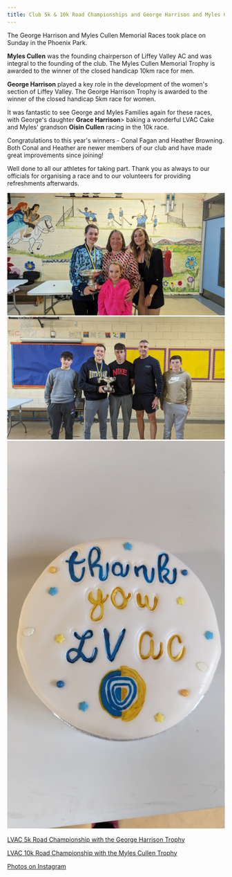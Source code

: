 ```yaml
---
title: Club 5k & 10k Road Championships and George Harrison and Myles Cullen Trophies.
---
```


<p> The George Harrison and Myles Cullen Memorial Races took place on Sunday in the Phoenix Park.<p/>

<p> <b>Myles Cullen</b> was the founding chairperson of Liffey Valley AC and was integral to the founding of the club. The Myles Cullen Memorial Trophy is awarded to the winner of the closed handicap 10km race for men.</p> 

<p> <b>George Harrison</b> played a key role in the development of the women's section of Liffey Valley. The George Harrison Trophy is awarded to the winner of the closed handicap 5km race for women.</p>

<p>It was fantastic to see George and Myles Families again for these races, with George's daughter <b>Grace Harrison</b>> baking a wonderful LVAC Cake and Myles' grandson <b>Oisin Cullen</b> racing in the 10k race. </p>

<p>Congratulations to this year's winners - Conal Fagan and Heather Browning. Both Conal and Heather are newer members of our club and have made great improvements since joining!</p>

<p> Well done to all our athletes for taking part. Thank you as always to our officials for organising a race and to our volunteers for providing refreshments afterwards.<p/>

<img src="/assets/images/races/2023-george-myles/george_2023_winner_family.jpeg" class="img-fluid" alt="George's Family and Winner">

<img src="/assets/images/races/2023-george-myles/myles_2023_winner_family.jpeg" class="img-fluid" alt="Myles' Family and Winner">

<img src="/assets/images/races/2023-george-myles/george_2023_cake.jpeg" class="img-fluid" alt="Cake Provided by Garce Harrison">

<a href="/races/2023-09-17-george-harrison-5k/" target="_blank" rel="noopener noreferrer">LVAC 5k Road Championship with the George Harrison Trophy</a>

<a href="/races/2023-09-17-myles-cullen-10k/" target="_blank" rel="noopener noreferrer">LVAC 10k Road Championship with the Myles Cullen Trophy</a>

<a href="https://www.instagram.com/p/CxWCG_uMdyg/?img_index=1/" target="_blank" rel="noopener noreferrer">Photos on Instagram</a>